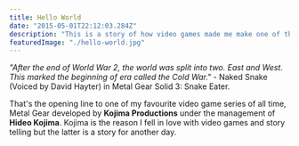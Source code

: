 ```yaml
---
title: Hello World
date: "2015-05-01T22:12:03.284Z"
description: "This is a story of how video games made me make one of the best decisions I will ever make in my life. They showed me the way to greatness."
featuredImage: "./hello-world.jpg"
---
```


_"After the end of World War 2, the world was split into two. East and West. This marked the beginning of era called the Cold War."_ - Naked Snake (Voiced by David Hayter) in Metal Gear Solid 3: Snake Eater.

That's the opening line to one of my favourite video game series of all time, Metal Gear developed by **Kojima Productions** under the management of **Hideo Kojima**. Kojima is the reason I fell in love with video games and story telling but the latter is a story for another day.

